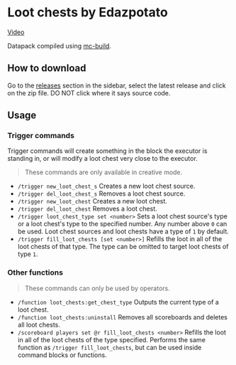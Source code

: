 # Loot chests by Edazpotato

[Video](https://youtu.be/G2LA07Z1tI0)

Datapack compiled using [mc-build](https://github.com/mc-build/mc-build).

## How to download

Go to the [releases](https://github.com/edazpotato/loot-chests-datapack/releases) section in the sidebar, select the latest release and click on the zip file. DO NOT click where it says source code.

## Usage

### Trigger commands

Trigger commands will create something in the block the executor is standing in, or will modify a loot chest very close to the executor.

> These commands are only available in creative mode.

-   `/trigger new_loot_chest_s` Creates a new loot chest source.
-   `/trigger del_loot_chest_s` Removes a loot chest source.
-   `/trigger new_loot_chest` Creates a new loot chest.
-   `/trigger del_loot_chest` Removes a loot chest.
-   `/trigger loot_chest_type set <number>` Sets a loot chest source's type or a loot chest's type to the specified number. Any number above `0` can be used. Loot chest sources and loot chests have a type of `1` by default.
-   `/trigger fill_loot_chests [set <number>]` Refills the loot in all of the loot chests of that type. The type can be omitted to target loot chests of type `1`.

### Other functions

> These commands can only be used by operators.

-   `/function loot_chests:get_chest_type` Outputs the current type of a loot chest.
-   `/function loot_chests:uninstall` Removes all scoreboards and deletes all loot chests.
-   `/scoreboard players set @r fill_loot_chests <number>` Refills the loot in all of the loot chests of the type specified. Performs the same function as `/trigger fill_loot_chests`, but can be used inside command blocks or functions.
